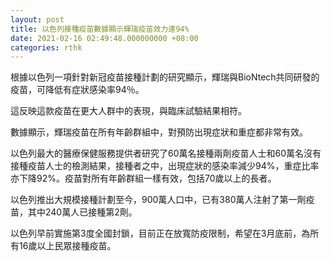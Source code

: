 ```yaml
---
layout: post
title: 以色列接種疫苗數據顯示輝瑞疫苗效力達94%
date: 2021-02-16 02:49:48.000000000 +08:00
categories: rthk
---
```


根據以色列一項針對新冠疫苗接種計劃的研究顯示，輝瑞與BioNtech共同研發的疫苗，可降低有症狀感染率94％。

這反映這款疫苗在更大人群中的表現，與臨床試驗結果相符。

數據顯示，輝瑞疫苗在所有年齡群組中，對預防出現症狀和重症都非常有效。

以色列最大的醫療保健服務提供者研究了60萬名接種兩劑疫苗人士和60萬名沒有接種疫苗人士的檢測結果，接種者之中，出現症狀的感染率減少94%，重症比率亦下降92%。疫苗對所有年齡群組一樣有效，包括70歲以上的長者。

以色列推出大規模接種計劃至今，900萬人口中，已有380萬人注射了第一劑疫苗，其中240萬人已接種第2劑。

以色列早前實施第3度全國封鎖，目前正在放寬防疫限制，希望在3月底前，為所有16歲以上民眾接種疫苗。
